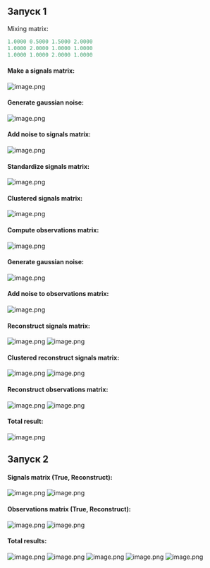 ## Запуск 1

Mixing matrix:

```haskell
1.0000 0.5000 1.5000 2.0000
1.0000 2.0000 1.0000 1.0000
1.0000 1.0000 2.0000 1.0000
```

#### Make a signals matrix:

![image.png](https://github.com/grifguitar/ica-connected-subgraph/blob/main/fastICA/images_1/frame_1.png)

#### Generate gaussian noise:

![image.png](https://github.com/grifguitar/ica-connected-subgraph/blob/main/fastICA/images_1/frame_2.png)

#### Add noise to signals matrix:

![image.png](https://github.com/grifguitar/ica-connected-subgraph/blob/main/fastICA/images_1/frame_3.png)

#### Standardize signals matrix:

![image.png](https://github.com/grifguitar/ica-connected-subgraph/blob/main/fastICA/images_1/frame_4.png)

#### Clustered signals matrix:

![image.png](https://github.com/grifguitar/ica-connected-subgraph/blob/main/fastICA/images_1/frame_5.png)

#### Compute observations matrix:

![image.png](https://github.com/grifguitar/ica-connected-subgraph/blob/main/fastICA/images_1/frame_6.png)

#### Generate gaussian noise:

![image.png](https://github.com/grifguitar/ica-connected-subgraph/blob/main/fastICA/images_1/frame_7.png)

#### Add noise to observations matrix:

![image.png](https://github.com/grifguitar/ica-connected-subgraph/blob/main/fastICA/images_1/frame_8.png)

#### Reconstruct signals matrix:

![image.png](https://github.com/grifguitar/ica-connected-subgraph/blob/main/fastICA/images_1/frame_9.png)
![image.png](https://github.com/grifguitar/ica-connected-subgraph/blob/main/fastICA/images_1/frame_4.png)

#### Clustered reconstruct signals matrix:

![image.png](https://github.com/grifguitar/ica-connected-subgraph/blob/main/fastICA/images_1/frame_10.png)
![image.png](https://github.com/grifguitar/ica-connected-subgraph/blob/main/fastICA/images_1/frame_11.png)

#### Reconstruct observations matrix:

![image.png](https://github.com/grifguitar/ica-connected-subgraph/blob/main/fastICA/images_1/frame_12.png)
![image.png](https://github.com/grifguitar/ica-connected-subgraph/blob/main/fastICA/images_1/frame_8.png)

#### Total result:

![image.png](https://github.com/grifguitar/ica-connected-subgraph/blob/main/fastICA/images_1/frame_13.png)

## Запуск 2

#### Signals matrix (True, Reconstruct):

![image.png](https://github.com/grifguitar/ica-connected-subgraph/blob/main/fastICA/images_2/frame_1.png)
![image.png](https://github.com/grifguitar/ica-connected-subgraph/blob/main/fastICA/images_2/frame_3.png)

#### Observations matrix (True, Reconstruct):

![image.png](https://github.com/grifguitar/ica-connected-subgraph/blob/main/fastICA/images_2/frame_2.png)
![image.png](https://github.com/grifguitar/ica-connected-subgraph/blob/main/fastICA/images_2/frame_4.png)

#### Total results:

![image.png](https://github.com/grifguitar/ica-connected-subgraph/blob/main/fastICA/images_2/frame_5.png)
![image.png](https://github.com/grifguitar/ica-connected-subgraph/blob/main/fastICA/images_2/frame_6.png)
![image.png](https://github.com/grifguitar/ica-connected-subgraph/blob/main/fastICA/images_2/frame_7.png)
![image.png](https://github.com/grifguitar/ica-connected-subgraph/blob/main/fastICA/images_2/frame_8.png)
![image.png](https://github.com/grifguitar/ica-connected-subgraph/blob/main/fastICA/images_2/frame_9.png)